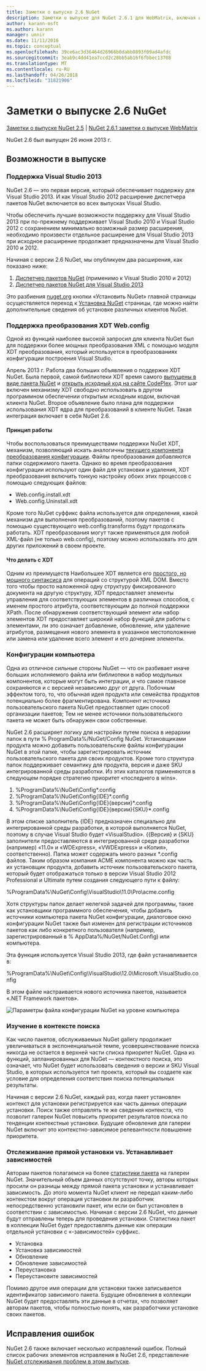 ```yaml
---
title: Заметки о выпуске 2.6 NuGet
description: Заметки о выпуске для NuGet 2.6.1 для WebMatrix, включая известные проблемы, исправленные ошибки, добавленные функции и DCR.
author: karann-msft
ms.author: karann
manager: unnir
ms.date: 11/11/2016
ms.topic: conceptual
ms.openlocfilehash: 39ce6ac3d36464d26966b0dabb0893f09ad4afdc
ms.sourcegitcommit: 3eab9c4dd41ea7ccd2c28bb5ab16f6fbbec13708
ms.translationtype: MT
ms.contentlocale: ru-RU
ms.lasthandoff: 04/26/2018
ms.locfileid: "31821906"
---
```

# <a name="nuget-26-release-notes"></a>Заметки о выпуске 2.6 NuGet

[Заметки о выпуске NuGet 2.5](../release-notes/nuget-2.5.md) | [NuGet 2.6.1 заметки о выпуске WebMatrix](../release-notes/nuget-2.6.1-for-webmatrix.md)

NuGet 2.6 был выпущен 26 июня 2013 г.

## <a name="notable-features-in-the-release"></a>Возможности в выпуске

### <a name="support-for-visual-studio-2013"></a>Поддержка Visual Studio 2013

NuGet 2.6 — это первая версия, который обеспечивает поддержку для Visual Studio 2013. И как Visual Studio 2012 расширение диспетчера пакетов NuGet включается во всех выпусках Visual Studio.

Чтобы обеспечить лучшие возможности поддержку для Visual Studio 2013 при по-прежнему поддерживает Visual Studio 2010 и Visual Studio 2012 с сохранением минимально возможный размер расширения, необходимо произвести отдельное расширение для Visual Studio 2013 при исходное расширение продолжает предназначены для Visual Studio 2010 и 2012.

Начиная с версии 2.6 NuGet, мы опубликуем два расширения, как показано ниже:

1. [Диспетчер пакетов NuGet](https://marketplace.visualstudio.com/items?itemName=NuGetTeam.NuGetPackageManager) (применимо к Visual Studio 2010 и 2012)
1. [Диспетчер пакетов NuGet для Visual Studio 2013](https://marketplace.visualstudio.com/items?itemName=NuGetTeam.NuGetPackageManagerforVisualStudio2013)

Это разбиения [nuget.org](https://nuget.org) кнопки «Установить NuGet» главной страницы осуществляется переход к [Установка NuGet](../install-nuget-client-tools.md) страницы, где можно найти дополнительные сведения об установке различных клиентов NuGet.

<a name="xdt"></a>

### <a name="xdt-webconfig-transformation-support"></a>Поддержка преобразования XDT Web.config

Одной из функций наиболее высокой запросил для клиента NuGet был для поддержки более мощных преобразования XML с помощью модуля XDT преобразования, который используется в преобразованиях конфигурации построения Visual Studio.

Апрель 2013 г. Работа два больших объявления о поддержке XDT NuGet. Была первой, самой библиотеки XDT время самого [выпущены в виде пакета NuGet](https://nuget.org/packages/Microsoft.Web.Xdt) и [открыть исходный код на сайте CodePlex](http://xdt.codeplex.com/). Этот шаг включен механизму XDT свободно использовать в другом программном обеспечении открытым исходным кодом, включая клиента NuGet. Второе объявление было плана для поддержки использования XDT ядра для преобразований в клиенте NuGet. Такая интеграция включает в себя NuGet 2.6.

#### <a name="how-it-works"></a>Принцип работы

Чтобы воспользоваться преимуществами поддержки NuGet XDT, механизм, позволяющий искать аналогичны [текущего компонента преобразования конфигурации](../create-packages/source-and-config-file-transformations.md).
Файлы преобразования добавляются папки содержимого пакета. Однако во время преобразования конфигурации используют один файл для установки и удаления, XDT преобразования включить тонкую настройку обоих этих процессов с помощью следующих файлов:

- Web.config.install.xdt
- Web.config.Uninstall.xdt

Кроме того NuGet суффикс файла используется для определения, какой механизм для выполнения преобразований, поэтому пакетов с помощью существующего web.config.transforms будут продолжать работать. XDT преобразования могут также применяться для любой XML-файл (не только web.config), поэтому можно использовать это для других приложений в своем проекте.

#### <a name="what-you-can-do-with-xdt"></a>Что делать с XDT

Одним из преимуществ Наибольшее XDT является его [простого, но мощного синтаксиса](http://msdn.microsoft.com/library/dd465326.aspx) для операций со структурой XML DOM. Вместо того чтобы просто наложенной одну структуру фиксированного документа на другую структуру, XDT предоставляет элементы управления для соответствующих элементов в различных способов, с именем простого атрибута, соответствующим до полной поддержки XPath. После обнаружения соответствующий элемент или набор элементов XDT предоставляет широкий набор функций для работы с элементами, ли это означает добавление, обновление, или удаление атрибутов, размещения нового элемента в указанное местоположение или замена или удаление всего элемент и его дочерние элементы.

### <a name="machine-wide-configuration"></a>Конфигурации компьютера

Одна из отличное сильные стороны NuGet — что он разбивает иначе больших исполняемого файла или библиотеки в набор модульных компонентов, которые могут быть интеграции, и что самое главное сохраняются и с версией независимо друг от друга. Побочным эффектом того, то, что обычная идея продукта или семейства продуктов потенциально более фрагментирована.
Компонент источника пользовательского пакета NuGet предоставляет один способ организации пакетов; Тем не менее источники пользовательского пакета не может быть обнаружен свои собственные.

NuGet 2.6 расширяет логику для настройки путем поиска в иерархии папок в пути % ProgramData%/NuGet/Config NuGet. Установщиками продукта можно добавить пользовательские файлы конфигурации NuGet в этой папке, чтобы зарегистрировать источник пользовательского пакета для своих продуктов. Кроме того структура папок поддерживает семантику для продукта, версия и даже SKU интегрированной среды разработки. Из этих каталогов применяются в следующем порядке стратегию приоритет «последнего в wins».

1. %ProgramData%\NuGet\Config\*.config
2. %ProgramData%\NuGet\Config\{IDE}\*.config
3. %ProgramData%\NuGet\Config\{IDE}\{версии}\*.config
4. %ProgramData%\NuGet\Config\{IDE}\{версии}\{SKU}\*.config

В этом списке заполнитель {IDE} предназначен специально для интегрированной среды разработки, в которой выполняется NuGet, поэтому в случае Visual Studio будет «VisualStudio». {{Версия} и {SKU} заполнители предоставляются в интегрированной среде разработки (например) «11.0» и «WDExpress», «VWDExpress» и «Копия», соответственно). Папка может содержать много разных *.config файлов.
Таким образом компания ACME компонента можно как часть их установщик продукта, добавить источник пользовательского пакета, который будет отображаться только в версии Visual Studio 2012 Professional и Ultimate путем создания следующего пути к файлу:

%ProgramData%\NuGet\Config\VisualStudio\11.0\Pro\acme.config

Хотя структуры папок делает нелегкой задачей для программы, такие как установщики программного обеспечения, чтобы добавить источники компьютера пакета NuGet конфигурации, диалоговое окно конфигурации NuGet также был изменен для регистрации источников пакетов как либо конкретного пользователя (например, зарегистрированный в % AppData%/NuGet/NuGet.Config) или компьютера.

Эта функция используется Visual Studio 2013, где файл устанавливается в:

%ProgramData%\NuGet\Config\VisualStudio\12.0\Microsoft.VisualStudio.config

В этом файле настраивается нового источника пакетов, называется «.NET Framework пакетов».

![Параметры файла конфигурации NuGet на уровне компьютера](./media/NuGet-Config-File-Machine-Wide.png)

### <a name="contextualizing-search"></a>Изучение в контексте поиска

Как число пакетов, обслуживаемых NuGet gallery продолжает увеличиваться в экспоненциальной темпе, усовершенствование поиска никогда не остается в верхней части списка приоритет NuGet. Одна из функций, запланированных для NuGet — контекстного поиска, это означает, что NuGet будет использовать сведения о версии и SKU Visual Studio, в которых используется тип проекта, который вы создаете как условие для определения соответствия поиска потенциальных результаты.

Начиная с версии 2.6 NuGet, каждый раз, когда пакет установлен контекст для установки регистрируется как часть данных операции установки.  Поиск также отправлять те же сведения контекста, что позволит галереи NuGet повысить приоритет результатов поиска по тенденции контекстные установки.  Будущие обновления для галереи NuGet включит это контекстно-зависимое релевантности повышение приоритета.

### <a name="tracking-direct-installs-vs-dependency-installs"></a>Отслеживание прямой установки vs. Устанавливает зависимостей

Авторам пакетов полагаемся на более [статистики пакета](http://blog.nuget.org/20130226/Introducing-Package-Statistics.html) на галереи NuGet.  Значительный объем данных отсутствуют точку, авторы которых просили он разницы между прямой пакета установки и устанавливает зависимость.  До этого момента NuGet клиент не передал каким-либо контекстом вокруг операция установки ли разработчик непосредственно установили пакет, или если он был установлен в соответствии с зависимостью.
Начиная с версии 2.6 NuGet, что данные будут отправлены теперь для проведения установки.  Статистика пакет в коллекции NuGet будет предоставлять данные как операции отдельной установки с «-зависимостей» суффикс.

* Установка
* Установка зависимостей
* Обновление
* Обновление зависимостей
* Переустановка
* Переустановите зависимостей

Помимо другое имя операции для установки также записывается идентификатор зависимого пакета.  Будущие обновления в коллекции NuGet будет предоставлять эти данные в отчетах, что позволяет авторам пакетов, чтобы полностью понять, как разработчики установке своих пакетов.

## <a name="bug-fixes"></a>Исправления ошибок

NuGet 2.6 также включает несколько исправлений ошибок. Полный список рабочих элементов исправления в NuGet 2.6, представление [NuGet отслеживания проблем в этом выпуске](https://nuget.codeplex.com/workitem/list/advanced?keyword=&status=Closed&type=All&priority=All&release=NuGet%202.6&assignedTo=All&component=All&sortField=LastUpdatedDate&sortDirection=Descending&page=0&reasonClosed=All).